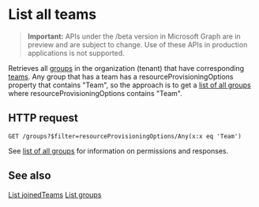 # List all teams

> **Important:** APIs under the /beta version in Microsoft Graph are in preview and are subject to change. Use of these APIs in production applications is not supported.

Retrieves all [groups](../resources/group.md) in the organization (tenant) that have corresponding [teams](../resources/team.md). 
Any group that has a team has a resourceProvisioningOptions property that contains "Team", 
so the approach is to get a [list of all groups](group_list.md) where resourceProvisioningOptions contains "Team".

## HTTP request
<!-- { "blockType": "ignored" } -->
```http
GET /groups?$filter=resourceProvisioningOptions/Any(x:x eq 'Team')
```

See [list of all groups](group_list.md) for information on permissions and responses.

## See also
[List joinedTeams](user_list_joinedteams.md)
[List groups](group_list.md)
